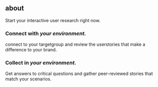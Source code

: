 ## about
Start your interactive user research right now.

### Connect with _your environment._
connect to your targetgroup and review the userstories that make a difference to your brand.

### Collect in _your environment._
Get answers to critical questions and gather peer-reviewed stories that match your scenarios.
